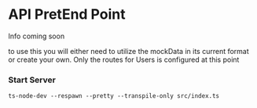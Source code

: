 # API PretEnd Point

Info coming soon

to use this you will either need to utilize the mockData in its current format or create your own.
Only the routes for Users is configured at this point 

### Start Server

    ts-node-dev --respawn --pretty --transpile-only src/index.ts
